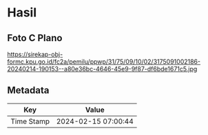 # Hasil

## Foto C Plano

https://sirekap-obj-formc.kpu.go.id/fc2a/pemilu/ppwp/31/75/09/10/02/3175091002186-20240214-190153--a80e36bc-4646-45e9-9f87-df6bde1671c5.jpg


## Metadata

| Key        | Value               |
| ---------- | ------------------- |
| Time Stamp | 2024-02-15 07:00:44 |



